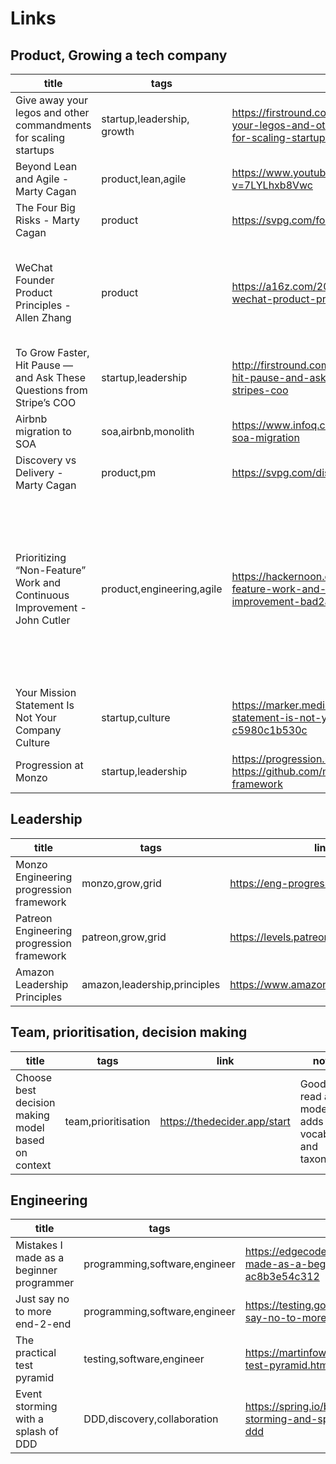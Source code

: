 # Links

## Product, Growing a tech company
|title | tags | link | notes  | star
| -----|------|------| ------ | ------
|Give away your legos and other commandments for scaling startups | startup,leadership, growth | https://firstround.com/review/give-away-your-legos-and-other-commandments-for-scaling-startups/ | Read all |⭐️⭐️|
| Beyond Lean and Agile - Marty Cagan | product,lean,agile | https://www.youtube.com/watch?v=7LYLhxb8Vwc | https://github.com/adrienDog/notes/blob/master/24012017-Marty_Cagan-Beyond_Lean_And_Agile.md |⭐️⭐️|
|The Four Big Risks - Marty Cagan| product | https://svpg.com/four-big-risks/ |value, usability, feasibility, business viability|⭐️⭐️|
|WeChat Founder Product Principles - Allen Zhang | product | https://a16z.com/2019/02/05/allen-zhang-wechat-product-principles/ | - 1: The Golden Principle: The user is your friend <br> - 2: Technology is for efficiency <br> - 3: KPIs are secondary (“data informed” versus a “data driven” approach, The best products, in Zhang’s opinion, not only have organic adoption but also require no explanation) <br> - 4: Decentralized ecosystem (“Our job is more to let the good services emerge, which is showing respect towards our users”) ||
|To Grow Faster, Hit Pause — and Ask These Questions from Stripe’s COO | startup,leadership | http://firstround.com/review/to-grow-faster-hit-pause-and-ask-these-questions-from-stripes-coo |||
| Airbnb migration to SOA | soa,airbnb,monolith | https://www.infoq.com/presentations/airbnb-soa-migration |||
| Discovery vs Delivery - Marty Cagan | product,pm | https://svpg.com/discovery-vs-delivery ||⭐️|
| Prioritizing “Non-Feature” Work and Continuous Improvement - John Cutler | product,engineering,agile | https://hackernoon.com/prioritizing-non-feature-work-and-continuous-improvement-bad2a612d860 | - *our instincts often make the problem worse AND more opaque.* <br> - *The key value in continuous improvement is addressing the value and value throughput parts of the equation. There is very real value in things like refactoring, restructuring, tooling, better customer research, more instrumentation, debt workdown, inviting customers into the design process, etc. It literally could be the MOST IMPORTANT thing you might be able to work on. This is why arbitrary % allocations or side-projects, or. “1 item per sprint” guidelines sort of miss the mark.* <br> - *Transparency is key, and transparency requires psychological safety and a deep desire to work across boundaries and silos. You’d can’t fix/talk about things you cannot sense. Speaking of sensing…* |⭐️|
|Your Mission Statement Is Not Your Company Culture | startup,culture | https://marker.medium.com/your-mission-statement-is-not-your-company-culture-c5980c1b530c |"Your culture is not the values you list on the wall. It’s not what you say at an all-hands. It’s not even what you believe. It’s what you do. What you do is who you are."|⭐️|
|Progression at Monzo | startup,leadership | https://progression.monzo.com https://github.com/monzo/progression-framework |Read more in depth|⭐️|

## Leadership
|title | tags | link | notes  | star
| -----|------|------| ------ | ------
| Monzo Engineering progression framework | monzo,grow,grid | https://eng-progression.monzo.com |||
| Patreon Engineering progression framework | patreon,grow,grid | https://levels.patreon.com |||
| Amazon Leadership Principles | amazon,leadership,principles | https://www.amazon.jobs/en/principles ||⭐|


## Team, prioritisation, decision making
|title | tags | link | notes  | star
| -----|------|------| ------ | ------
| Choose best decision making model based on context  | team,prioritisation | https://thedecider.app/start |Good to read all the models, adds vocabulary and taxonomy||

## Engineering
|title | tags | link | notes  | star
| -----|------|------| ------ | ------
|Mistakes I made as a beginner programmer | programming,software,engineer | https://edgecoders.com/the-mistakes-i-made-as-a-beginner-programmer-ac8b3e54c312 |**Read it all**| ⭐️|
|Just say no to more end-2-end | programming,software,engineer | https://testing.googleblog.com/2015/04/just-say-no-to-more-end-to-end-tests.html ||⭐️|
|The practical test pyramid | testing,software,engineer | https://martinfowler.com/articles/practical-test-pyramid.html | |⭐️|
| Event storming with a splash of DDD | DDD,discovery,collaboration | https://spring.io/blog/2018/04/11/event-storming-and-spring-with-a-splash-of-ddd | **Read it all** | ⭐️ |
